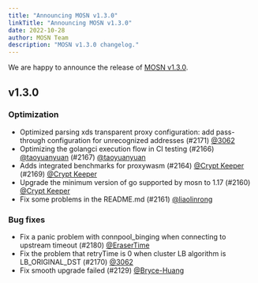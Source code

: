 ```yaml
---
title: "Announcing MOSN v1.3.0"
linkTitle: "Announcing MOSN v1.3.0"
date: 2022-10-28
author: MOSN Team
description: "MOSN v1.3.0 changelog."
---
```


We are happy to announce the release of [MOSN v1.3.0](https://github.com/mosn/mosn/releases/tag/v1.3.0).

## v1.3.0

### Optimization

- Optimized parsing xds transparent proxy configuration: add pass-through configuration for unrecognized addresses (#2171) [@3062](https://github.com/3062)
- Optimizing the golangci execution flow in CI testing  (#2166) [@taoyuanyuan](https://github.com/taoyuanyuan) (#2167) [@taoyuanyuan](https://github.com/taoyuanyuan)
- Adds integrated benchmarks for proxywasm (#2164) [@Crypt Keeper](https://github.com/codefromthecrypt) (#2169) [@Crypt Keeper](https://github.com/codefromthecrypt)
- Upgrade the minimum version of go supported by mosn to 1.17 (#2160) [@Crypt Keeper](https://github.com/codefromthecrypt)
- Fix some problems in the README.md (#2161) [@liaolinrong](https://github.com/liaolinrong)

### Bug fixes

- Fix a panic problem with connpool_binging when connecting to upstream timeout (#2180) [@EraserTime](https://github.com/EraserTime)
- Fix the problem that retryTime is 0 when cluster LB algorithm is LB_ORIGINAL_DST (#2170) [@3062](https://github.com/3062)
- Fix smooth upgrade failed (#2129) [@Bryce-Huang](https://github.com/Bryce-huang)
